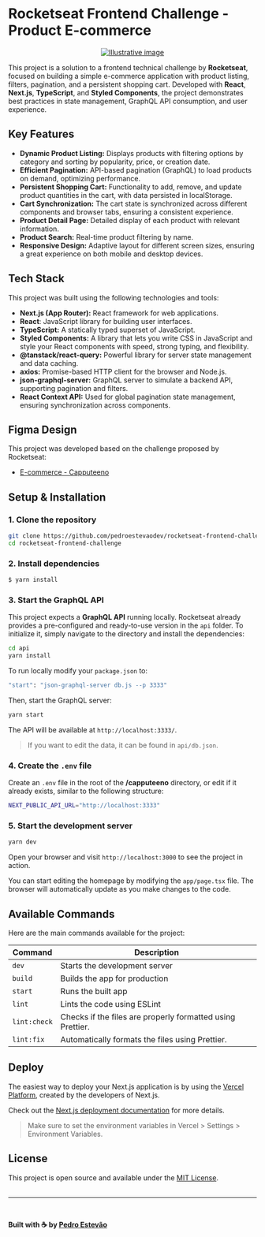 # Rocketseat Frontend Challenge - Product E-commerce

<p style="text-align: center;">
    <a href="https://www.pedroestevao.com">
        <img src="https://res.cloudinary.com/dge3g9rcw/image/upload/v1748399008/github/vsr9yn6gfjpjvl1d66pr.webp" alt="Illustrative image" />
    </a>
</p>

This project is a solution to a frontend technical challenge by **Rocketseat**, focused on building a simple e-commerce application with product listing, filters, pagination, and a persistent shopping cart. Developed with **React**, **Next.js**, **TypeScript**, and **Styled Components**, the project demonstrates best practices in state management, GraphQL API consumption, and user experience.

## Key Features

- **Dynamic Product Listing:** Displays products with filtering options by category and sorting by popularity, price, or creation date.
- **Efficient Pagination:** API-based pagination (GraphQL) to load products on demand, optimizing performance.
- **Persistent Shopping Cart:** Functionality to add, remove, and update product quantities in the cart, with data persisted in localStorage.
- **Cart Synchronization:** The cart state is synchronized across different components and browser tabs, ensuring a consistent experience.
- **Product Detail Page:** Detailed display of each product with relevant information.
- **Product Search:** Real-time product filtering by name.
- **Responsive Design:** Adaptive layout for different screen sizes, ensuring a great experience on both mobile and desktop devices.

## Tech Stack

This project was built using the following technologies and tools:

- **Next.js (App Router):** React framework for web applications.
- **React**: JavaScript library for building user interfaces.
- **TypeScript:** A statically typed superset of JavaScript.
- **Styled Components:** A library that lets you write CSS in JavaScript and style your React components with speed, strong typing, and flexibility.
- **@tanstack/react-query:** Powerful library for server state management and data caching.
- **axios:** Promise-based HTTP client for the browser and Node.js.
- **json-graphql-server:** GraphQL server to simulate a backend API, supporting pagination and filters.
- **React Context API:** Used for global pagination state management, ensuring synchronization across components.

## Figma Design

This project was developed based on the challenge proposed by Rocketseat:

- [E-commerce - Capputeeno](https://www.figma.com/file/rET9F2CeUEJdiVN7JRu993/E-commerce---capputeeno?node-id=680%3A6449)

## Setup & Installation

### 1. Clone the repository

```bash
git clone https://github.com/pedroestevaodev/rocketseat-frontend-challenge.git
cd rocketseat-frontend-challenge
```

### 2. Install dependencies

```bash
$ yarn install
```

### 3. Start the GraphQL API

This project expects a **GraphQL API** running locally. Rocketseat already provides a pre-configured and ready-to-use version in the `api` folder. To initialize it, simply navigate to the directory and install the dependencies:

```bash
cd api
yarn install
```

To run locally modify your `package.json` to:

```bash
"start": "json-graphql-server db.js --p 3333"
```

Then, start the GraphQL server:

```bash
yarn start
```

The API will be available at `http://localhost:3333/`.

> If you want to edit the data, it can be found in `api/db.json`.

### 4. Create the `.env` file

Create an `.env` file in the root of the **/capputeeno** directory, or edit if it already exists, similar to the following structure:

```bash
NEXT_PUBLIC_API_URL="http://localhost:3333"
```

### 5. Start the development server

```bash
yarn dev
```

Open your browser and visit `http://localhost:3000` to see the project in action.

You can start editing the homepage by modifying the `app/page.tsx` file. The browser will automatically update as you make changes to the code.

## Available Commands

Here are the main commands available for the project:

| Command          | Description                   |
| ---------------- | ----------------------------- |
| `dev`       | Starts the development server |
| `build`     | Builds the app for production |
| `start`     | Runs the built app            |
| `lint`      | Lints the code using ESLint   |
| `lint:check`| Checks if the files are properly formatted using Prettier. |
| `lint:fix`  | Automatically formats the files using Prettier. |

## Deploy

The easiest way to deploy your Next.js application is by using the [Vercel Platform](https://vercel.com/new), created by the developers of Next.js.

Check out the [Next.js deployment documentation](https://nextjs.org/docs/deployment) for more details.

> Make sure to set the environment variables in Vercel > Settings > Environment Variables.

## License

This project is open source and available under the [MIT License](https://mit-license.org/).  
<br />

---

<br />

**Built with ☕ by [Pedro Estevão](https://www.pedroestevao.com)**
